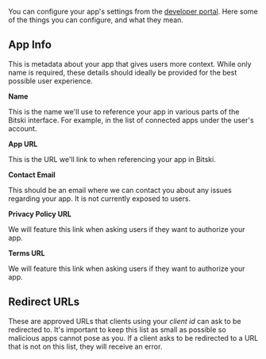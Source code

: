 You can configure your app's settings from the <a href="https://developer.bitski.com" target="_blank">developer portal</a>. Here some of the things you can configure, and what they mean.

## App Info

This is metadata about your app that gives users more context. While only name is required, these details should ideally be provided for the best possible user experience.

**Name**

This is the name we'll use to reference your app in various parts of the Bitski interface. For example, in the list of connected apps under the user's account.

**App URL**

This is the URL we'll link to when referencing your app in Bitski.

**Contact Email**

This should be an email where we can contact you about any issues regarding your app. It is not currently exposed to users.

**Privacy Policy URL**

We will feature this link when asking users if they want to authorize your app.

**Terms URL**

We will feature this link when asking users if they want to authorize your app.

## Redirect URLs

These are approved URLs that clients using your *client id* can ask to be redirected to. It's important to keep this list as small as possible so malicious apps cannot pose as you. If a client asks to be redirected to a URL that is not on this list, they will receive an error.
